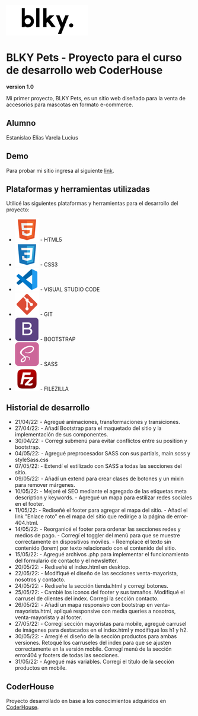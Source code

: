 <img src="images/logo0.png">

# BLKY Pets - Proyecto para el curso de desarrollo web CoderHouse
**version 1.0**

Mi primer proyecto, BLKY Pets, es un sitio web diseñado para la venta de accesorios para mascotas en formato e-commerce.

## Alumno

Estanislao Elías Varela Lucius

## Demo

Para probar mi sitio ingresa al siguiente [link](https://estanisevl.github.io/blkypets/).

## Plataformas y herramientas utilizadas

Utilicé las siguientes plataformas y herramientas para el desarrollo del proyecto:
* <img src="images/html.png"> - HTML5
* <img src="images/css.png"> - CSS3
* <img src="images/vscode.png"> - VISUAL STUDIO CODE
* <img src="images/git.png"> - GIT
* <img src="images/bootstrap.png"> - BOOTSTRAP
* <img src="images/sass.png"> - SASS
* <img src="images/filezilla.png"> - FILEZILLA

## Historial de desarrollo

* 21/04/22: - Agregué animaciones, transformaciones y transiciones.
* 27/04/22: - Añadí Bootstrap para el maquetado del sitio y la implementación de sus componentes.
* 30/04/22: - Corregí submenú para evitar conflictos entre su position y bootstrap.
* 04/05/22: - Agregué preprocesador SASS con sus partials, main.scss y styleSass.css
* 07/05/22: - Extendí el estilizado con SASS a todas las secciones del sitio.
* 09/05/22: - Añadí un extend para crear clases de botones y un mixin para remover márgenes.
* 10/05/22: - Mejoré el SEO mediante el agregado de las etiquetas meta description y keywords.
            - Agregué un mapa para estilizar redes sociales en el footer.
* 11/05/22: - Rediseñé el footer para agregar el mapa del sitio.
            - Añadí el link "Enlace roto" en el mapa del sitio que redirige a la página de error-404.html.
* 14/05/22: - Reorganicé el footer para ordenar las secciones redes y medios de pago.
            - Corregí el toggler del menú para que se muestre correctamente en dispositivos móviles.
            - Reemplacé el texto sin contenido (lorem) por texto relacionado con el contenido del sitio.
* 15/05/22: - Agregué archivos .php para implementar el funcionamiento del formulario de contacto y el newsletter.
* 20/05/22: - Rediseñé el index.html en desktop.
* 22/05/22: - Modifiqué el diseño de las secciones venta-mayorista, nosotros y contacto.
* 24/05/22: - Rediseñe la sección tienda.html y corregí botones.
* 25/05/22: - Cambié los iconos del footer y sus tamaños. Modifiqué el      carrusel de clientes del index. Corregí la sección contacto.
* 26/05/22: - Añadí un mapa responsivo con bootstrap en venta-mayorista.html, apliqué responsive con media queries a nosotros, venta-mayorista y al footer.
* 27/05/22: - Corregí sección mayoristas para mobile, agregué carrusel de imágenes para destacados en el index.html y modifiqué los h1 y h2.
* 30/05/22: - Arreglé el diseño de la sección productos para ambas versiones. Retoqué los carruseles del index para que se ajusten correctamente en la versión mobile. Corregí menú de la sección error404 y footers de todas las secciones.
* 31/05/22: - Agregué más variables. Corregí el título de la sección productos en mobile.

## CoderHouse
Proyecto desarrollado en base a los conocimientos adquiridos en [CoderHouse](https://www.coderhouse.com/).